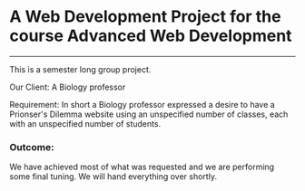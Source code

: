 # A Web Development Project for the course Advanced Web Development
<hr/>

This is a semester long group project.

Our Client: A Biology professor

Requirement: In short a Biology professor expressed a desire to have a Prionser's Dilemma website using an unspecified number of classes, each with an unspecified number of students.

<h3>Outcome:</h3>
We have achieved most of what was requested and we are performing some final tuning. We will hand everything over shortly.
